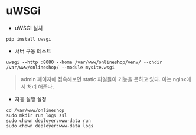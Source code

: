 # uWSGi

- uWSGI 설치

```commandline
pip install uwsgi
```

- 서버 구동 테스트

```commandline
uwsgi --http :8080 --home /var/www/onlineshop/venv/ --chdir /var/www/onlineshop/ --module mysite.wsgi
```

> admin 페이지에 접속해보면 static 파일들이 기능을 못하고 있다. 이는 nginx에서 처리 해준다.

- 자동 실행 설정

```commadline
cd /var/www/onlineshop
sudo mkdir run logs ssl
sudo chown deployer:www-data run
sudo chown deployer:www-data logs
```